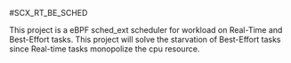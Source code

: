 #SCX_RT_BE_SCHED

This project is a eBPF sched_ext scheduler for workload on Real-Time and Best-Effort tasks. This project will solve the starvation of Best-Effort tasks since Real-time tasks monopolize the cpu resource. 
